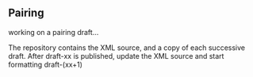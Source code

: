 ﻿Pairing
---

working on a pairing draft...

The repository contains the XML source, and a copy of each successive draft. After draft-xx is
published, update the XML source and start formatting draft-(xx+1)
